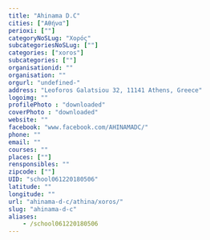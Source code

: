 ```yaml
---
title: "Ahinama D.C"
cities: ["Αθήνα"]
perioxi: [""]
categoryNoSLug: "Χορός"
subcategoriesNoSLug: [""]
categories: ["xoros"]
subcategories: [""]
organisationid: ""
organisation: ""
orgurl: "undefined-"
address: "Leoforos Galatsiou 32, 11141 Athens, Greece"
logoimg: ""
profilePhoto : "downloaded"
coverPhoto : "downloaded"
website: ""
facebook: "www.facebook.com/AHINAMADC/"
phone: ""
email: ""
courses: ""
places: [""]
rensponsibles: ""
zipcode: [""]
UID: "school061220180506"
latitude: ""
longitude: ""
url: "ahinama-d-c/athina/xoros/"
slug: "ahinama-d-c"
aliases:
    - /school061220180506
---
```





